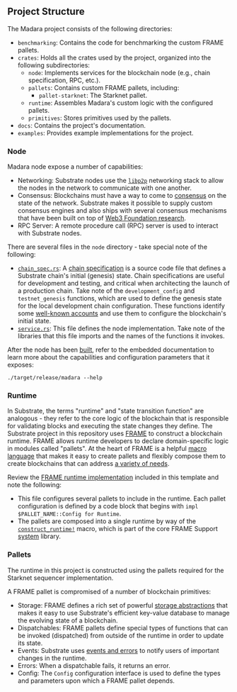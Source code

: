 ## Project Structure

The Madara project consists of the following directories:

- `benchmarking`: Contains the code for benchmarking the custom FRAME pallets.
- `crates`: Holds all the crates used by the project, organized into the
  following subdirectories:
  - `node`: Implements services for the blockchain node (e.g., chain
    specification, RPC, etc.).
  - `pallets`: Contains custom FRAME pallets, including:
    - `pallet-starknet`: The Starknet pallet.
  - `runtime`: Assembles Madara's custom logic with the configured pallets.
  - `primitives`: Stores primitives used by the pallets.
- `docs`: Contains the project's documentation.
- `examples`: Provides example implementations for the project.

### Node

Madara node expose a number of capabilities:

- Networking: Substrate nodes use the [`libp2p`](https://libp2p.io/) networking
  stack to allow the nodes in the network to communicate with one another.
- Consensus: Blockchains must have a way to come to
  [consensus](https://docs.substrate.io/main-docs/fundamentals/consensus/) on
  the state of the network. Substrate makes it possible to supply custom
  consensus engines and also ships with several consensus mechanisms that have
  been built on top of
  [Web3 Foundation research](https://research.web3.foundation/en/latest/polkadot/NPoS/index.html).
- RPC Server: A remote procedure call (RPC) server is used to interact with
  Substrate nodes.

There are several files in the `node` directory - take special note of the
following:

- [`chain_spec.rs`](../crates/node/src/chain_spec.rs): A
  [chain specification](https://docs.substrate.io/main-docs/build/chain-spec/)
  is a source code file that defines a Substrate chain's initial (genesis)
  state. Chain specifications are useful for development and testing, and
  critical when architecting the launch of a production chain. Take note of the
  `development_config` and `testnet_genesis` functions, which are used to define
  the genesis state for the local development chain configuration. These
  functions identify some
  [well-known accounts](https://docs.substrate.io/reference/command-line-tools/subkey/)
  and use them to configure the blockchain's initial state.
- [`service.rs`](../crates/node/src/service.rs): This file defines the node
  implementation. Take note of the libraries that this file imports and the
  names of the functions it invokes.

After the node has been [built](#build), refer to the embedded documentation to
learn more about the capabilities and configuration parameters that it exposes:

```shell
./target/release/madara --help
```

### Runtime

In Substrate, the terms "runtime" and "state transition function" are
analogous - they refer to the core logic of the blockchain that is responsible
for validating blocks and executing the state changes they define. The Substrate
project in this repository uses
[FRAME](https://docs.substrate.io/reference/glossary/#frame) to construct a
blockchain runtime. FRAME allows runtime developers to declare domain-specific
logic in modules called "pallets". At the heart of FRAME is a helpful
[macro language](https://docs.substrate.io/reference/frame-macros/) that makes
it easy to create pallets and flexibly compose them to create blockchains that
can address [a variety of needs](https://substrate.io/ecosystem/projects/).

Review the [FRAME runtime implementation](../crates/runtime/src/lib.rs) included
in this template and note the following:

- This file configures several pallets to include in the runtime. Each pallet
  configuration is defined by a code block that begins with
  `impl $PALLET_NAME::Config for Runtime`.
- The pallets are composed into a single runtime by way of the
  [`construct_runtime!`](https://crates.parity.io/frame_support/macro.construct_runtime.html)
  macro, which is part of the core FRAME Support
  [system](https://docs.substrate.io/reference/frame-pallets/#system-pallets)
  library.

### Pallets

The runtime in this project is constructed using the pallets required for the
Starknet sequencer implementation.

A FRAME pallet is compromised of a number of blockchain primitives:

- Storage: FRAME defines a rich set of powerful
  [storage abstractions](https://docs.substrate.io/main-docs/build/runtime-storage/)
  that makes it easy to use Substrate's efficient key-value database to manage
  the evolving state of a blockchain.
- Dispatchables: FRAME pallets define special types of functions that can be
  invoked (dispatched) from outside of the runtime in order to update its state.
- Events: Substrate uses
  [events and errors](https://docs.substrate.io/main-docs/build/events-errors/)
  to notify users of important changes in the runtime.
- Errors: When a dispatchable fails, it returns an error.
- Config: The `Config` configuration interface is used to define the types and
  parameters upon which a FRAME pallet depends.
